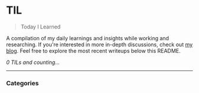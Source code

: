 # TIL
> Today I Learned

A compilation of my daily learnings and insights while working and researching.
If you're interested in more in-depth discussions, check out [my blog][1].
Feel free to explore the most recent writeups below this README.


_0 TILs and counting..._

---

### Categories


[1]: https://new-pow.tistory.com

